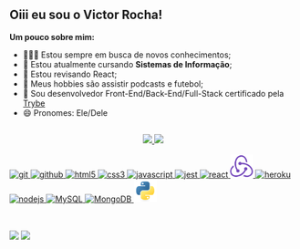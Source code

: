 ## Oiii eu sou o Victor Rocha!

**Um pouco sobre mim:**
- 👨🏽‍💻 Estou sempre em busca de novos conhecimentos;
- 🌱 Estou atualmente cursando **Sistemas de Informação**;
- 🔭 Estou revisando React;
- 🤔 Meus hobbies são assistir podcasts e futebol;
- 💼 Sou desenvolvedor Front-End/Back-End/Full-Stack certificado pela <a href="https://www.betrybe.com/" target="_blank">Trybe</a>
- 😄 Pronomes: Ele/Dele
##

<div align="center">
  <a href="https://github.com/v-icto-r">
  <img height="180em" src="https://github-readme-stats.vercel.app/api?username=v-icto-r&show_icons=true&theme=dracula&include_all_commits=true&count_private=true"/>
  <img height="180em" src="https://github-readme-stats.vercel.app/api/top-langs/?username=v-icto-r&layout=compact&langs_count=7&theme=dracula"/>
</div>
<div style="display: inline_block"><br>
  <img src="https://www.vectorlogo.zone/logos/git-scm/git-scm-icon.svg" title="git" alt="git" height="40"/>
    <img src="https://ik.imagekit.io/joaonasc/GitHub/assets/tech-logos/github_CEhhSRJdrr.png" title="github" alt="github" height="40"/>
    <img src="https://ik.imagekit.io/joaonasc/GitHub/assets/tech-logos/html5_uTMKXvufNb.png" title="html5" alt="html5" height="40"/>
    <img src="https://ik.imagekit.io/joaonasc/GitHub/assets/tech-logos/css3_VgbzSiOrr7.png" title="css3" alt="css3" height="40"/>
    <img src="https://ik.imagekit.io/joaonasc/GitHub/assets/tech-logos/javascript_FxaldcpSw.png" title="javascript" alt="javascript" height="40"/>
    <img src="https://www.vectorlogo.zone/logos/jestjsio/jestjsio-icon.svg" title="jest" alt="jest" height="40"/>
    <img src="https://ik.imagekit.io/joaonasc/GitHub/assets/tech-logos/reactjs_j5WbdQuuJ.png" title="react" alt="react" height="40"/>
    <img src="https://raw.githubusercontent.com/devicons/devicon/master/icons/redux/redux-original.svg" title="redux" alt="redux" height="40"/>
    <img src="https://www.vectorlogo.zone/logos/heroku/heroku-icon.svg" title="heroku" alt="heroku" height="40"/> 
    <img src="https://ik.imagekit.io/joaonasc/GitHub/assets/tech-logos/nodejs_Y2TSm6B_DN.png" title="nodejs" alt="nodejs" height="40"/>
    <img src="https://cdn.icon-icons.com/icons2/2415/PNG/512/mysql_original_logo_icon_146416.png" title="MySQL" alt="MySQL" height="40"/>
    <img src="https://e7.pngegg.com/pngimages/768/167/png-clipart-mongodb-nosql-document-oriented-database-nosql-icon-leaf-grass-thumbnail.png" title="MongoDB" alt="MongoDB" height="40"/>
    <img src="https://raw.githubusercontent.com/devicons/devicon/master/icons/python/python-original.svg" title="python" alt="python"height="40">
    
</div>
  
  ##
 
<div style="display: inline_block"><br> 
  <a href = "victor130496@gmail.com"><img src="https://img.shields.io/badge/-Gmail-%23333?style=for-the-badge&logo=gmail&logoColor=white" target="_blank"></a>
  <a href="https://www.linkedin.com/in/victor-rocha-600a2720a" target="_blank"><img src="https://img.shields.io/badge/-LinkedIn-%230077B5?style=for-the-badge&logo=linkedin&logoColor=white" target="_blank"></a> 
</div>
